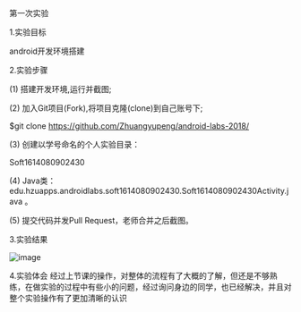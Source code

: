 第一次实验

1.实验目标

android开发环境搭建

2.实验步骤

(1) 搭建开发环境,运行并截图;

(2) 加入Git项目(Fork),将项目克隆(clone)到自己账号下;

$git clone https://github.com/Zhuangyupeng/android-labs-2018/

(3) 创建以学号命名的个人实验目录：

Soft1614080902430

(4) Java类：edu.hzuapps.androidlabs.soft1614080902430.Soft1614080902430Activity.java 。

(5) 提交代码并发Pull Request，老师合并之后截图。

3.实验结果

![image](https://github.com/Zhuangyupeng/android-labs-2018/blob/master/soft1614080902430/Soft1614080902430.PNG?raw=true)

4.实验体会
经过上节课的操作，对整体的流程有了大概的了解，但还是不够熟练，在做实验的过程中有些小的问题，经过询问身边的同学，也已经解决，并且对整个实验操作有了更加清晰的认识
